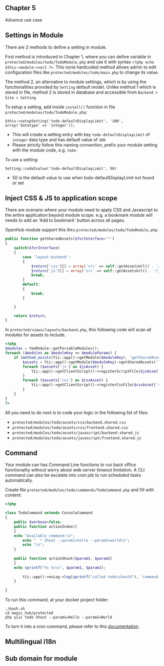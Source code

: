 ## Chapter 5
Advance use case

## Settings in Module
There are 2 methods to define a setting in module.

First method is introduced in Chapter 1, where you can define variable in `protected/modules/todo/TodoModule.php` and use it with syntax `<?php echo $this->module->var1 ?>`. This none hardcoded method allows admin to edit configuration files like `protected/modules/todo/main.php` to change its value.

The method 2, an alternative to module settings, which is by using the functionalities provided by `Setting` default model. Unlike method 1 which is stored in file, method 2 is stored in database and accessible from `Backend > Site > Setting`.

To setup a setting, add inside `install()` function in file `protected/modules/todo/TodoModule.php`:

`$this->setupSetting('todo-defaultDisplayLimit', '100', array('datatype' => 'integer'));`
  * This will create a setting entry with key `todo-defaultDisplayLimit` of `integer` data type and has default value of `100`
  * Please strictly follow this naming convention, prefix your module setting with the module code, e.g. `todo-`

To use a setting:

`Setting::code2value('todo-defaultDisplayLimit', 50)`
  * 50 is the default value to use when todo-defaultDisplayLimit not found or set

## Inject CSS & JS to application scope
There are scenario where your module need to apply CSS and Javascript to the entire application beyond module scope. e.g. a bookmark module will needs to add an 'Add to bookmark' button across all pages. 

OpenHub module support this thru `protected/modules/todo/TodoModule.php`:
```php
public function getSharedAssets($forInterface='*')
{
    switch($forInterface)
    {
        case 'layout-backend':
        {
            $return['css'][] = array('src' => self::getAssetsUrl() . '/css/backend.shared.css');
            $return['js'][] = array('src' => self::getAssetsUrl() . '/javascript/backend.shared.js', 'position'=>CClientScript::POS_END);
            break;
        }
        default:
        {
            break;
        }

    }

    return $return;
}
```

In `protected/views/layouts/backend.php`, this following code will scan all modules for assets to include.

```php
<?php
$modules = YeeModule::getParsableModules();
foreach ($modules as $moduleKey => $moduleParams) {
	if (method_exists(Yii::app()->getModule($moduleKey), 'getSharedAssets')) {
		$assets = Yii::app()->getModule($moduleKey)->getSharedAssets('layout-backend');
		foreach ($assets['js'] as $jsAsset) {
			Yii::app()->getClientScript()->registerScriptFile($jsAsset['src'], !empty($jsAsset['position']) ? $jsAsset['position'] : CClientScript::POS_END, !empty($jsAsset['htmlOptions']) ? $jsAsset['htmlOptions'] : array());
		}
		foreach ($assets['css'] as $cssAsset) {
			Yii::app()->getClientScript()->registerCssFile($cssAsset['src'], !empty($cssAsset['media']) ? $cssAsset['media'] : '');
		}
	}
}
?>
```

All you need to do next is to code your logic in the following list of files:
  * `protected/modules/todo/assets/css/backend.shared.css`
  * `protected/modules/todo/assets/css/frontend.shared.css`
  * `protected/modules/todo/assets/javascript/backend.shared.js`
  * `protected/modules/todo/assets/javascript/frontend.shared.js`

## Command
Your module can has Command Line functions to run back office functionality without worry about web server timeout limitation. A CLI command can also be escalate into cron job to run scheduled tasks automatically.

Create file `protected/modules/todo/commands/TodoCommand.php` and fill with content:
```php
<?php

class TodoCommand extends ConsoleCommand
{
    public $verbose=false;
    public function actionIndex()
    {
	echo "Available command:\n";
        echo "  * Shout --param1=hello --param2=world\n";
        echo "\n"; 
    }
	
    public function actionShout($param1, $param2)
    {
	echo sprintf("%s %s\n", $param1, $param2);
        
        Yii::app()->esLog->log(sprintf("called todo\should"), 'command', array('trigger'=>'TodoCommand::actionShout', 'model'=>'', 'action'=>'', 'id'=>''), '', array('param1'=>$param1, 'param2'=>$param2));
    }
    
}
```

To run this command, at your docker project folder:
```
./bash.sh
cd magic_hub/protected
php yiic todo Shout --param1=Hello --param2=World
```

To turn it into a cron command, please refer to this [documentation](Cron-Commands).

## Multilingual i18n
## Sub domain for module
